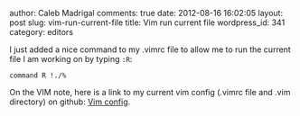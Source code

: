 author: Caleb Madrigal
comments: true
date: 2012-08-16 16:02:05
layout: post
slug: vim-run-current-file
title: Vim run current file
wordpress_id: 341
category: editors

I just added a nice command to my .vimrc file to allow me to run the current file I am working on by typing `:R`:

    
    
    command R !./%
    



On the VIM note, here is a link to my current vim config (.vimrc file and .vim directory) on github: [Vim config](https://github.com/calebmadrigal/caleb-vim-config).
